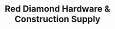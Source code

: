 ---
title: "Red Diamond Hardware & Construction Supply"
url: /lipa/red-diamond-hardware-and-construction-supply/
shop: hardware
---